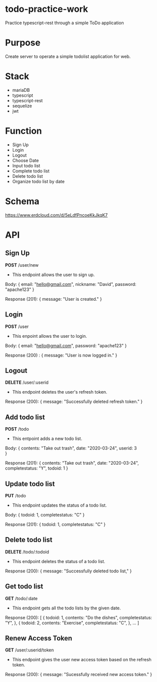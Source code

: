 # todo-practice-work
Practice typescript-rest through a simple ToDo application 

# Purpose

Create server to operate a simple todolist application for web. 

# Stack
- mariaDB
- typescript
- typescript-rest
- sequelize
- jwt

# Function 
- Sign Up
- Login
- Logout
- Choose Date
- Input todo list
- Complete todo list
- Delete todo list
- Organize todo list by date

# Schema
https://www.erdcloud.com/d/5eLdfPncoeKkJkqK7

# API

## Sign Up

**POST** /user/new
- This endpoint allows the user to sign up. 

Body: {
    email: "hello@gmail.com",
    nickname: "David",
    password: "apache123"
}

Response (201): {
    message: "User is created."
}

## Login

**POST** /user
- This enpoint allows the user to login.

Body: {
    email: "hello@gmail.com",
    password: "apache123"
}

Response (200) : {
    message: "User is now logged in."
}

## Logout

**DELETE** /user/:userid
- This endpoint deletes the user's refresh token. 


Response (200): {
    message: "Successfully deleted refresh token."
}

## Add todo list

**POST** /todo
- This entpoint adds a new todo list. 

Body: {
    contents: "Take out trash",
    date: "2020-03-24",
    userid: 3    
}

Response (201): {
    contents: "Take out trash",
    date: "2020-03-24",
    completestatus: "Y",
    todoid: 1
}

## Update todo list

**PUT** /todo
- This endpoint updates the status of a todo list.

Body: {
    todoid: 1,
    completestatus: "C"
}

Response (201): {
    todoid: 1,
    completestatus: "C"
}

## Delete todo list

**DELETE** /todo/:todoid
- This endpoint deletes the status of a todo list. 

Response (200): {
    message: "Successfully deleted todo list,"
}

## Get todo list

**GET** /todo/:date
- This endpoint gets all the todo lists by the given date. 

Response (200): [
    {
        todoid: 1,
        contents: "Do the dishes",
        completestatus: "Y",
    },
    {
        todoid: 2,
        contents: "Exercise",
        completestatus: "C",
    },
    ...
]

## Renew Access Token

**GET** /user/:userid/token
- This endpoint gives the user new access token based on the refresh token.

Response (200): {
    message: "Sucessfully received new access token."
}



